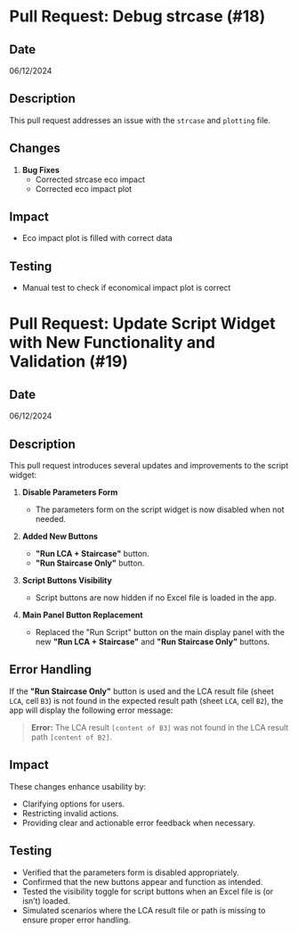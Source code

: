 # Pull Request: Debug strcase (#18)
## Date 

06/12/2024

## Description

This pull request addresses an issue with the `strcase` and `plotting` file.


## Changes
1. **Bug Fixes**  
    - Corrected strcase eco impact
    - Corrected eco impact plot

## Impact
- Eco impact plot is filled with correct data

## Testing
- Manual test to check if economical impact plot is correct


# Pull Request: Update Script Widget with New Functionality and Validation (#19)

## Date 

06/12/2024

## Description
This pull request introduces several updates and improvements to the script widget:

1. **Disable Parameters Form**  
   - The parameters form on the script widget is now disabled when not needed.

2. **Added New Buttons**  
   - **"Run LCA + Staircase"** button.  
   - **"Run Staircase Only"** button.

3. **Script Buttons Visibility**  
   - Script buttons are now hidden if no Excel file is loaded in the app.

4. **Main Panel Button Replacement**  
   - Replaced the "Run Script" button on the main display panel with the new **"Run LCA + Staircase"** and **"Run Staircase Only"** buttons.

## Error Handling
If the **"Run Staircase Only"** button is used and the LCA result file (sheet `LCA`, cell `B3`) is not found in the expected result path (sheet `LCA`, cell `B2`), the app will display the following error message:  
> **Error:** The LCA result `[content of B3]` was not found in the LCA result path `[content of B2]`.

## Impact
These changes enhance usability by:
- Clarifying options for users.
- Restricting invalid actions.
- Providing clear and actionable error feedback when necessary.

## Testing
- Verified that the parameters form is disabled appropriately.  
- Confirmed that the new buttons appear and function as intended.  
- Tested the visibility toggle for script buttons when an Excel file is (or isn’t) loaded.  
- Simulated scenarios where the LCA result file or path is missing to ensure proper error handling.

